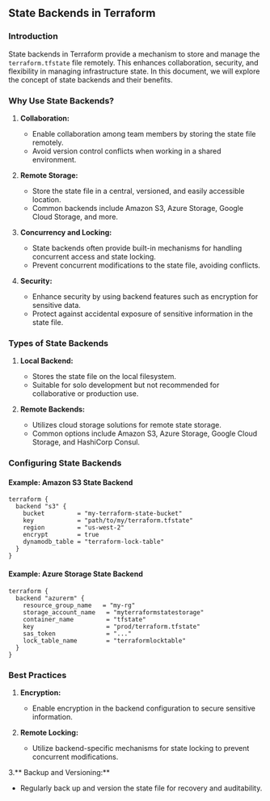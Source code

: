 ## State Backends in Terraform

### Introduction

State backends in Terraform provide a mechanism to store and manage the `terraform.tfstate` file remotely. This enhances collaboration, security, and flexibility in managing infrastructure state. In this document, we will explore the concept of state backends and their benefits.

### Why Use State Backends?

1. **Collaboration:**
   - Enable collaboration among team members by storing the state file remotely.
   - Avoid version control conflicts when working in a shared environment.

2. **Remote Storage:**
   - Store the state file in a central, versioned, and easily accessible location.
   - Common backends include Amazon S3, Azure Storage, Google Cloud Storage, and more.

3. **Concurrency and Locking:**
   - State backends often provide built-in mechanisms for handling concurrent access and state locking.
   - Prevent concurrent modifications to the state file, avoiding conflicts.

4. **Security:**
   - Enhance security by using backend features such as encryption for sensitive data.
   - Protect against accidental exposure of sensitive information in the state file.

### Types of State Backends

1. **Local Backend:**
   - Stores the state file on the local filesystem.
   - Suitable for solo development but not recommended for collaborative or production use.

2. **Remote Backends:**
   - Utilizes cloud storage solutions for remote state storage.
   - Common options include Amazon S3, Azure Storage, Google Cloud Storage, and HashiCorp Consul.

### Configuring State Backends

#### Example: Amazon S3 State Backend

```hcl
terraform {
  backend "s3" {
    bucket         = "my-terraform-state-bucket"
    key            = "path/to/my/terraform.tfstate"
    region         = "us-west-2"
    encrypt        = true
    dynamodb_table = "terraform-lock-table"
  }
}
```

#### Example: Azure Storage State Backend
```
terraform {
  backend "azurerm" {
    resource_group_name   = "my-rg"
    storage_account_name   = "myterraformstatestorage"
    container_name         = "tfstate"
    key                    = "prod/terraform.tfstate"
    sas_token              = "..."
    lock_table_name        = "terraformlocktable"
  }
}
```

### Best Practices

1. **Encryption:**

    - Enable encryption in the backend configuration to secure sensitive information.

2. **Remote Locking:**

    - Utilize backend-specific mechanisms for state locking to prevent concurrent modifications.

3.** Backup and Versioning:**

   - Regularly back up and version the state file for recovery and auditability.

